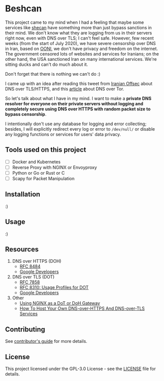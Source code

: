 # Beshcan

This project came to my mind when I had a feeling that maybe some services like [shecan](https://shecan.ir/) have something more than just bypass sanctions in their mind. We don't know what they are logging from us in their servers right now, even with DNS over TLS; I can't feel safe. However, few recent weeks (from the start of July 2020), we have severe censorship over DNS in Iran, based on [OONI](https://ooni.org/post/2020-iran-dot/), we don't have privacy and freedom on the internet. The government censored lots of websites and services for Iranians; on the other hand, the USA sanctioned Iran on many international services. We're sitting ducks and can't do much about it.

Don't forget that there is nothing we can't do :)

I came up with an idea after reading this tweet from [Iranian Offsec](https://twitter.com/offsecmag/status/1281320182313517058) about DNS over TLS/HTTPS, and this [article](https://arxiv.org/pdf/1906.09682.pdf) about DNS over Tor.

So let's talk about what I have in my mind. I want to make a **private DNS resolver for everyone on their private servers without logging and completely secure using DNS over HTTPS with random packet size to bypass censorship**.

I intentionally don't use any database for logging and error collecting; besides, I will explicitly redirect every log or error to `/dev/null/` or disable any logging functions or services for users' data privacy.

## Tools used on this project
- [ ] Docker and Kubernetes
- [ ] Reverse Proxy with NGINX or Envoyproxy
- [ ] Python or Go or Rust or C
- [ ] Scapy for Packet Manipulation

## Installation
:)

## Usage
:)

## Resources
1. DNS over HTTPS (DOH)
   - [RFC 8484](https://tools.ietf.org/html/rfc8484)
   - [Google Developers](https://developers.google.com/speed/public-dns/docs/doh)
2. DNS over TLS (DOT)
   - [RFC 7858](https://tools.ietf.org/html/rfc7858)
   - [RFC 8310: Usage Profiles for DOT](https://tools.ietf.org/html/rfc8310)
   - [Google Developers](https://developers.google.com/speed/public-dns/docs/dns-over-tls)
3. Other
   - [Using NGINX as a DoT or DoH Gateway](https://www.nginx.com/blog/using-nginx-as-dot-doh-gateway/)
   - [How To Host Your Own DNS-over-HTTPS And DNS-over-TLS Services](https://blog.technitium.com/2020/07/how-to-host-your-own-dns-over-https-and.html)

## Contributing
See [contributor's guide](./CONTRIBUTING.md) for more details.

## License
This project licensed under the GPL-3.0 License - see the [LICENSE](./LICENSE) file for details.
